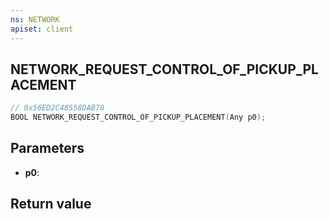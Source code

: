 ```yaml
---
ns: NETWORK
apiset: client
---
```

## NETWORK_REQUEST_CONTROL_OF_PICKUP_PLACEMENT

```c
// 0x56ED2C48558DAB78
BOOL NETWORK_REQUEST_CONTROL_OF_PICKUP_PLACEMENT(Any p0);
```


## Parameters
* **p0**:

## Return value

